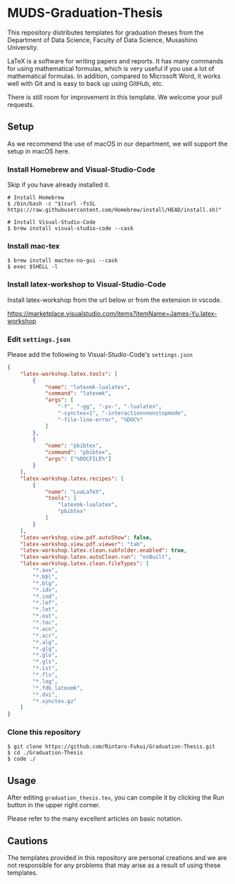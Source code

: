 # MUDS-Graduation-Thesis

This repository distributes templates for graduation theses from the Department of Data Science, Faculty of Data Science, Musashino University.

LaTeX is a software for writing papers and reports.
It has many commands for using mathematical formulas, which is very useful if you use a lot of mathematical formulas.
In addition, compared to Microsoft Word, it works well with Git and is easy to back up using GitHub, etc.

There is still room for improvement in this template. We welcome your pull requests.


## Setup

As we recommend the use of macOS in our department, we will support the setup in macOS here.


### Install Homebrew and Visual-Studio-Code

Skip if you have already installed it.

```shell
# Install Homebrew
$ /bin/bash -c "$(curl -fsSL https://raw.githubusercontent.com/Homebrew/install/HEAD/install.sh)"

# Install Visual-Studio-Code
$ brew install visual-studio-code --cask
```


### Install mac-tex

```shell
$ brew install mactex-no-gui --cask
$ exec $SHELL -l
```


### Install latex-workshop to Visual-Studio-Code

Install latex-workshop from the url below or from the extension in vscode.

https://marketplace.visualstudio.com/items?itemName=James-Yu.latex-workshop


### Edit `settings.json`

Please add the following to Visual-Studio-Code's `settings.json`

```json
{
    "latex-workshop.latex.tools": [
        {
            "name": "latexmk-lualatex",
            "command": "latexmk",
            "args": [
                "-f", "-gg", "-pv-", "-lualatex",
                "-synctex=1", "-interaction=nonstopmode",
                "-file-line-error", "%DOC%"
            ]
        },
        {
            "name": "pbibtex",
            "command": "pbibtex",
            "args": ["%DOCFILE%"]
        }
    ],
    "latex-workshop.latex.recipes": [
        {
            "name": "LuaLaTeX",
            "tools": [
                "latexmk-lualatex",
                "pbibtex"
            ]
        }
    ],
    "latex-workshop.view.pdf.autoShow": false,
    "latex-workshop.view.pdf.viewer": "tab",
    "latex-workshop.latex.clean.subfolder.enabled": true,
    "latex-workshop.latex.autoClean.run": "onBuilt",
    "latex-workshop.latex.clean.fileTypes": [
        "*.aux",
        "*.bbl",
        "*.blg",
        "*.idx",
        "*.ind",
        "*.lof",
        "*.lot",
        "*.out",
        "*.toc",
        "*.acn",
        "*.acr",
        "*.alg",
        "*.glg",
        "*.glo",
        "*.gls",
        "*.ist",
        "*.fls",
        "*.log",
        "*.fdb_latexmk",
        "*.dvi",
        "*.synctex.gz"
    ]
}
```


### Clone this repository

```shell
$ git clone https://github.com/Rintaro-Fukui/Graduation-Thesis.git
$ cd ./Graduation-Thesis
$ code ./
```


## Usage

After editing `graduation_thesis.tex`, you can compile it by clicking the Run button in the upper right corner.

Please refer to the many excellent articles on basic notation.


## Cautions

The templates provided in this repository are personal creations and we are not responsible for any problems that may arise as a result of using these templates.
